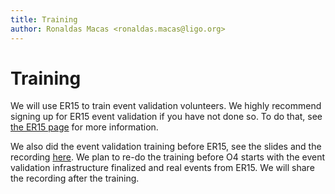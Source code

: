 ```yaml
---
title: Training
author: Ronaldas Macas <ronaldas.macas@ligo.org>
---
```


# Training

We will use ER15 to train event validation volunteers. We highly recommend signing up for ER15 event validation if you have not done so. To do that, see [the ER15 page](ER15.md) for more information.

We also did the event validation training before ER15, see the slides and the recording [here](https://dcc.ligo.org/LIGO-G2300839). We plan to re-do the training before O4 starts with the event validation infrastructure finalized and real events from ER15. We will share the recording after the training.

